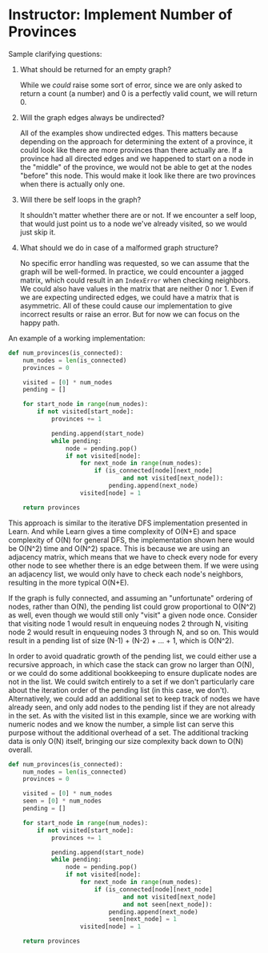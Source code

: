 # Instructor: Implement Number of Provinces

Sample clarifying questions:

1. What should be returned for an empty graph?

   While we _could_ raise some sort of error, since we are only asked to return a count (a number) and 0 is a perfectly valid count, we will return 0.
   
2. Will the graph edges always be undirected?

   All of the examples show undirected edges. This matters because depending on the approach for determining the extent of a province, it could look like there are more provinces than there actually are. If a province had all directed edges and we happened to start on a node in the "middle" of the province, we would not be able to get at the nodes "before" this node. This would make it look like there are two provinces when there is actually only one.

3. Will there be self loops in the graph?

   It shouldn't matter whether there are or not. If we encounter a self loop, that would just point us to a node we've already visited, so we would just skip it.

4. What should we do in case of a malformed graph structure?

   No specific error handling was requested, so we can assume that the graph will be well-formed. In practice, we could encounter a jagged matrix, which could result in an `IndexError` when checking neighbors. We could also have values in the matrix that are neither 0 nor 1. Even if we are expecting undirected edges, we could have a matrix that is asymmetric. All of these could cause our implementation to give incorrect results or raise an error. But for now we can focus on the happy path.

An example of a working implementation:

```python
def num_provinces(is_connected):
    num_nodes = len(is_connected)
    provinces = 0

    visited = [0] * num_nodes
    pending = []

    for start_node in range(num_nodes):
        if not visited[start_node]:
            provinces += 1

            pending.append(start_node)
            while pending:
                node = pending.pop()
                if not visited[node]:
                    for next_node in range(num_nodes):
                        if (is_connected[node][next_node]
                                and not visited[next_node]):
                            pending.append(next_node)
                    visited[node] = 1

    return provinces
```

This approach is similar to the iterative DFS implementation presented in Learn. And while Learn gives a time complexity of O(N+E) and space complexity of O(N) for general DFS, the implementation shown here would be O(N^2) time and O(N^2) space. This is because we are using an adjacency matrix, which means that we have to check every node for every other node to see whether there is an edge between them. If we were using an adjacency list, we would only have to check each node's neighbors, resulting in the more typical O(N+E).

If the graph is fully connected, and assuming an "unfortunate" ordering of nodes, rather than O(N), the pending list could grow proportional to O(N^2) as well, even though we would still only "visit" a given node once. Consider that visiting node 1 would result in enqueuing nodes 2 through N, visiting node 2 would result in enqueuing nodes 3 through N, and so on. This would result in a pending list of size (N-1) + (N-2) + ... + 1, which is O(N^2).

In order to avoid quadratic growth of the pending list, we could either use a recursive approach, in which case the stack can grow no larger than O(N), or we could do some additional bookkeeping to ensure duplicate nodes are not in the list. We could switch entirely to a set if we don't particularly care about the iteration order of the pending list (in this case, we don't). Alternatively, we could add an additional set to keep track of nodes we have already seen, and only add nodes to the pending list if they are not already in the set. As with the visited list in this example, since we are working with numeric nodes and we know the number, a simple list can serve this purpose without the additional overhead of a set. The additional tracking data is only O(N) itself, bringing our size complexity back down to O(N) overall.

```python
def num_provinces(is_connected):
    num_nodes = len(is_connected)
    provinces = 0

    visited = [0] * num_nodes
    seen = [0] * num_nodes
    pending = []

    for start_node in range(num_nodes):
        if not visited[start_node]:
            provinces += 1

            pending.append(start_node)
            while pending:
                node = pending.pop()
                if not visited[node]:
                    for next_node in range(num_nodes):
                        if (is_connected[node][next_node]
                                and not visited[next_node]
                                and not seen[next_node]):
                            pending.append(next_node)
                            seen[next_node] = 1
                    visited[node] = 1

    return provinces
```